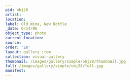 ```yaml
---
pid: obj28
artist: 
location: 
label: Old Wine, New Bottle
_date: 6/14/06
object_type: photo
current_location: 
source: 
order: '28'
layout: gallery_item
collection: visual-gallery
thumbnail: /images/gallery/simple/obj28/thumbnail.jpg
full: /images/gallery/simple/obj28/full.jpg
manifest: 
---
```

